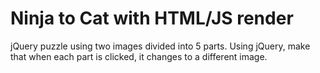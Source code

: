 # Ninja to Cat with HTML/JS render

jQuery puzzle using two images divided into 5 parts. Using jQuery, make that when each part is clicked, it changes to a different image.
